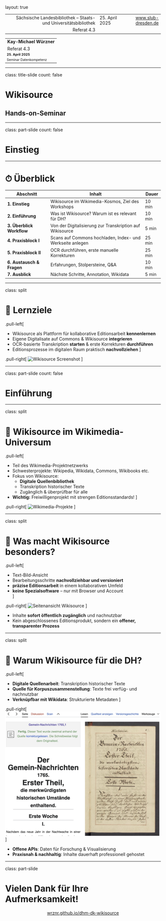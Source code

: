 layout: true
  
<div class="my-header"></div>

<div class="my-footer">
  <table>
    <tr>
      <td style="text-align:right">Sächsische Landesbibliothek – Staats- und Universitätsbibliothek</td>
      <td>25. April 2025</td>
      <td style="text-align:right"><a href="https://www.slub-dresden.de/">www.slub-dresden.de</a></td>
    </tr>
    <tr>
      <td style="text-align:right">Referat 4.3</td>
      <td />
    </tr>
  </table>
</div>

<div class="my-title-footer">
  <table>
    <tr>
      <td style="text-align:left"><b>Kay-Michael Würzner</b></td>
    </tr>
    <tr>
      <td style="text-align:left">Referat 4.3</td>
    </tr>
    <tr>
      <td style="font-size:8pt"><b>25. April 2025</b></td>
    </tr>
    <tr>
      <td style="font-size:8pt">Seminar Datenkompetenz</td>
    </tr>
  </table>
</div>

---

class: title-slide
count: false

# Wikisource
## Hands-on-Seminar

---

class: part-slide
count: false

# Einstieg

---

# ⏱ Überblick

| Abschnitt               | Inhalt                                                      | Dauer  |
|------------------------|-------------------------------------------------------------|--------|
| **1. Einstieg**        | Wikisource im Wikimedia-Kosmos, Ziel des Workshops          | 10 min |
| **2. Einführung**      | Was ist Wikisource? Warum ist es relevant für DH?           | 10 min |
| **3. Überblick Workflow** | Von der Digitalisierung zur Transkription auf Wikisource | 5 min  |
| **4. Praxisblock I**   | Scans auf Commons hochladen, Index- und Werkseite anlegen   | 25 min |
| **5. Praxisblock II**  | OCR durchführen, erste manuelle Korrekturen                 | 25 min |
| **6. Austausch & Fragen** | Erfahrungen, Stolpersteine, Q&A                        | 10 min |
| **7. Ausblick**        | Nächste Schritte, Annotation, Wikidata                      | 5 min  |

---

class: split

# 🧠 Lernziele

.pull-left[
- Wikisource als Plattform für kollaborative Editionsarbeit **kennenlernen**
- Eigene Digitalisate auf Commons & Wikisource **integrieren**
- OCR-basierte Transkription **starten** & erste Korrekturen **durchführen**
- Editionsprozesse im digitalen Raum praktisch **nachvollziehen**
]

.pull-right[
![Wikisource Screenshot](https://upload.wikimedia.org/wikipedia/commons/thumb/4/42/Wikisource-logo.svg/220px-Wikisource-logo.svg.png)
]

---

class: part-slide
count: false

# Einführung

---

class: split

# 🧩 Wikisource im Wikimedia-Universum

.pull-left[

- Teil des Wikimedia-Projektnetzwerks
- Schwesterprojekte: Wikipedia, Wikidata, Commons, Wikibooks etc.
- Fokus von Wikisource:
  - **Digitale Quellenbibliothek**
  - Transkription historischer Texte
  - Zugänglich & überprüfbar für alle
- **Wichtig:** Freiwilligenprojekt mit strengen Editionsstandards!
]

.pull-right[
![Wikimedia-Projekte](https://upload.wikimedia.org/wikipedia/commons/6/69/Wikimedia_logo_family_complete-2023.svg)
]

---

class: split

# 📖 Was macht Wikisource besonders?

.pull-left[
- Text-Bild-Ansicht  
- Bearbeitungsschritte **nachvollziehbar und versioniert**  
- **präzise Editionsarbeit** in einem kollaborativen Umfeld  
- **keine Spezialsoftware** – nur mit Browser und Account  
]

.pull-right[
![Seitenansicht Wikisource](https://upload.wikimedia.org/wikipedia/commons/1/1a/Wikisource_proofread-edit.png)
]


- Inhalte **sofort öffentlich zugänglich** und nachnutzbar
- Kein abgeschlossenes Editionsprodukt, sondern ein **offener, transparenter Prozess**

---

class: split

# 🧠 Warum Wikisource für die DH?

.pull-left[
- **Digitale Quellenarbeit**: Transkription historischer Texte
- **Quelle für Korpuszusammenstellung**: Texte frei verfüg- und nachnutzbar
- **Verknüpfbar mit Wikidata**: Strukturierte Metadaten
]

.pull-right[
![Wikisource Text-Bild-Ansicht](img/ws-text-bild.jpeg)
]


- **Offene APIs**: Daten für Forschung & Visualisierung
- **Praxisnah & nachhaltig**: Inhalte dauerhaft professionell gehostet

---

class: part-slide

# Vielen Dank für Ihre Aufmerksamkeit!

<center>
<a href="https://wrznr.github.io/dhm-dk-wikisource/">wrznr.github.io/dhm-dk-wikisource</a>
</center>
